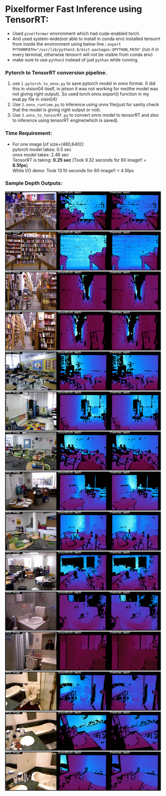 
# Pixelformer Fast Inference using TensorRT:


- Used `pixelformer` environment which had cuda-enabled torch. 
- And used system-wide(not able to install in conda env) installed tensorrt from inside the environment using below line.: 
    `export PYTHONPATH="/usr/lib/python3.8/dist-packages:$PYTHON_PATH"` (run it in every terminal, otherwise tensorrt will not be visible from conda env)
- make sure to use `python3` instead of just `python` while running.

### Pytorch to TensorRT conversion pipeline.
1. use `1.pytorch_to_onnx.py` to save pytorch model in onnx format. (I did this in vision04 itself, in jetson it was not working for me(the model was not giving right output). So used torch.onnx.export() function in my eval.py file in visin04)
2. Use `2.onnx_runtime.py` to inference using onnx file(just for sanity check that the model is giving right output or not).
3. Use `3.onnx_to_tensorRT.py` to convert onnx model to tensorRT and also to inference using tensorRT engine(which is saved).


### Time Requirement:
- For one image [of size=(480,640)]:   
        pytorch model takes:    0.5 sec  
        onnx model takes:       2.46 sec  
        TensorRT is taking:     **0.25 sec** [Took 9.32 seconds for 60 image!! = **6.5fps**]  
        While I/O demo:         Took 13.10 seconds for 60 image!! = 4.5fps

### Sample Depth Outputs:

![Image](sample_output_images/000.png)
![Image](sample_output_images/001.png)
![Image](sample_output_images/002.png)
![Image](sample_output_images/003.png)
![Image](sample_output_images/004.png)
![Image](sample_output_images/005.png)
![Image](sample_output_images/006.png)
![Image](sample_output_images/007.png)
![Image](sample_output_images/008.png)
![Image](sample_output_images/009.png)
![Image](sample_output_images/010.png)
![Image](sample_output_images/011.png)
![Image](sample_output_images/012.png)
![Image](sample_output_images/013.png)
![Image](sample_output_images/014.png)
